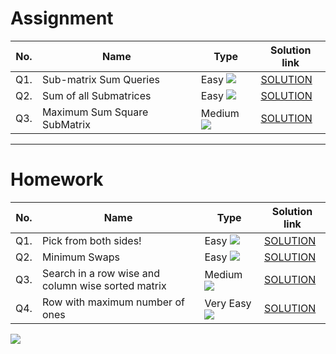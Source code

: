 # Assignment

| No. | Name                         | Type                                                        | Solution link                                                                       |
|-----|------------------------------|-------------------------------------------------------------|-------------------------------------------------------------------------------------|
| Q1. | Sub-matrix Sum Queries       | Easy [![](https://img.shields.io/badge/-EASY-green)]()      | [SOLUTION](src/main/java/com/scaler/dsa/assignement/SubmatrixSumQueries.java)       |
| Q2. | Sum of all Submatrices       | Easy [![](https://img.shields.io/badge/-EASY-green)]()      | [SOLUTION](src/main/java/com/scaler/dsa/assignement/SumofallSubmatrices.java)       |
| Q3. | Maximum Sum Square SubMatrix | Medium [![](https://img.shields.io/badge/-MEDIUM-yellow)]() | [SOLUTION](src/main/java/com/scaler/dsa/assignement/MaximumSumSquareSubMatrix.java) |

*** 

# Homework

| No. | Name                                               | Type                                                        | Solution link                                                                                    |
|-----|----------------------------------------------------|-------------------------------------------------------------|--------------------------------------------------------------------------------------------------|
| Q1. | Pick from both sides!                              | Easy [![](https://img.shields.io/badge/-EASY-green)]()      | [SOLUTION](src/main/java/com/scaler/dsa/homework/Pickfrombothsides.java)                         |
| Q2. | Minimum Swaps                                      | Easy [![](https://img.shields.io/badge/-EASY-green)]()      | [SOLUTION](src/main/java/com/scaler/dsa/homework/MinimumSwaps.java)                              |
| Q3. | Search in a row wise and column wise sorted matrix | Medium [![](https://img.shields.io/badge/-MEDIUM-yellow)]() | [SOLUTION](src/main/java/com/scaler/dsa/homework/Searchinarowwiseandcolumnwisesortedmatrix.java) |
| Q4. | Row with maximum number of ones                    | Very Easy [![](https://img.shields.io/badge/-EASY-green)]() | [SOLUTION](src/main/java/com/scaler/dsa/homework/Rowwithmaximumnumberofones.java)                |

[![](https://img.shields.io/badge/github-blue?style=for-the-badge)](https://github.com/pashmash372)


 
